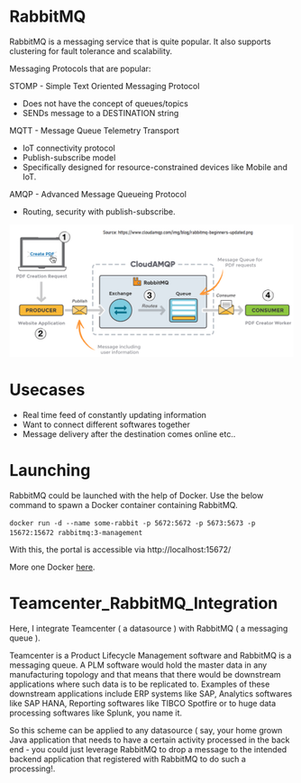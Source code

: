 # RabbitMQ

RabbitMQ is a messaging service that is quite popular. It also supports clustering for fault tolerance and scalability.

Messaging Protocols that are popular:

STOMP - Simple Text Oriented Messaging Protocol
- Does not have the concept of queues/topics
- SENDs message to a DESTINATION string

MQTT - Message Queue Telemetry Transport
- IoT connectivity protocol
- Publish-subscribe model
- Specifically designed for resource-constrained devices like Mobile and IoT.

AMQP - Advanced Message Queueing Protocol
- Routing, security with publish-subscribe.

![image](RabbitMQ_Overview.png)


# Usecases

- Real time feed of constantly updating information
- Want to connect different softwares together
- Message delivery after the destination comes online etc..

# Launching

RabbitMQ could be launched with the help of Docker. Use the below command to spawn a Docker container containing RabbitMQ.

```docker run -d --name some-rabbit -p 5672:5672 -p 5673:5673 -p 15672:15672 rabbitmq:3-management```

With this, the portal is accessible via http://localhost:15672/

More one Docker [here](https://github.com/pawanit17/learn_docker).

# Teamcenter_RabbitMQ_Integration

Here, I integrate Teamcenter ( a datasource ) with RabbitMQ ( a messaging queue ).

Teamcenter is a Product Lifecycle Management software and RabbitMQ is a messaging queue. A PLM software would hold the master data in any manufacturing topology and that means that there would be downstream applications where such data is to be replicated to. Examples of these downstream applications include ERP systems like SAP, Analytics softwares like SAP HANA, Reporting softwares like TIBCO Spotfire or to huge data processing softwares like Splunk, you name it.

So this scheme can be applied to any datasource ( say, your home grown Java application that needs to have a certain activity processed in the back end - you could just leverage RabbitMQ to drop a message to the intended backend application that registered with RabbitMQ to do such a processing!.
